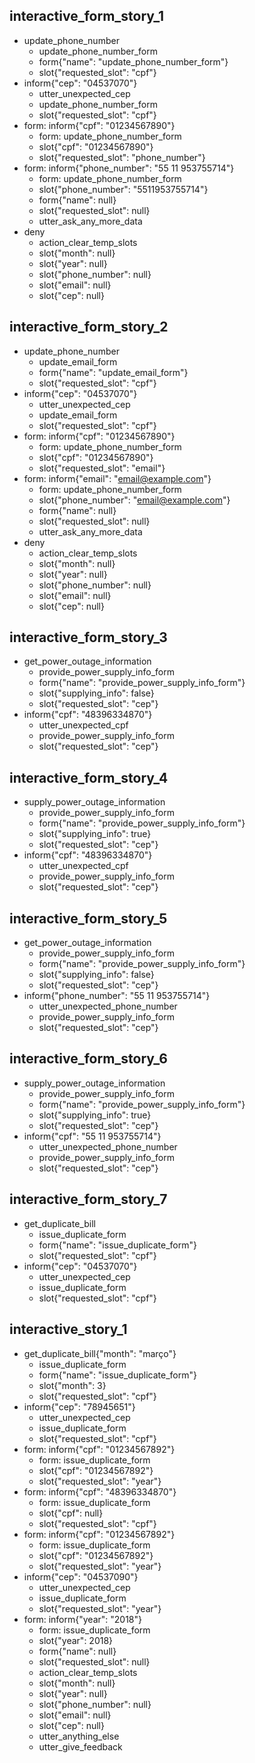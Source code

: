 
## interactive_form_story_1
* update_phone_number
    - update_phone_number_form
    - form{"name": "update_phone_number_form"}
    - slot{"requested_slot": "cpf"}
* inform{"cep": "04537070"}
    - utter_unexpected_cep
    - update_phone_number_form
    - slot{"requested_slot": "cpf"}
* form: inform{"cpf": "01234567890"}
    - form: update_phone_number_form
    - slot{"cpf": "01234567890"}
    - slot{"requested_slot": "phone_number"}
* form: inform{"phone_number": "55 11 953755714"}
    - form: update_phone_number_form
    - slot{"phone_number": "5511953755714"}
    - form{"name": null}
    - slot{"requested_slot": null}
    - utter_ask_any_more_data
* deny
    - action_clear_temp_slots
    - slot{"month": null}
    - slot{"year": null}
    - slot{"phone_number": null}
    - slot{"email": null}
    - slot{"cep": null}

## interactive_form_story_2
* update_phone_number
    - update_email_form
    - form{"name": "update_email_form"}
    - slot{"requested_slot": "cpf"}
* inform{"cep": "04537070"}
    - utter_unexpected_cep
    - update_email_form
    - slot{"requested_slot": "cpf"}
* form: inform{"cpf": "01234567890"}
    - form: update_phone_number_form
    - slot{"cpf": "01234567890"}
    - slot{"requested_slot": "email"}
* form: inform{"email": "email@example.com"}
    - form: update_phone_number_form
    - slot{"phone_number": "email@example.com"}
    - form{"name": null}
    - slot{"requested_slot": null}
    - utter_ask_any_more_data
* deny
    - action_clear_temp_slots
    - slot{"month": null}
    - slot{"year": null}
    - slot{"phone_number": null}
    - slot{"email": null}
    - slot{"cep": null}

## interactive_form_story_3
* get_power_outage_information
    - provide_power_supply_info_form
    - form{"name": "provide_power_supply_info_form"}
    - slot{"supplying_info": false}
    - slot{"requested_slot": "cep"}
* inform{"cpf": "48396334870"}
    - utter_unexpected_cpf
    - provide_power_supply_info_form
    - slot{"requested_slot": "cep"}

## interactive_form_story_4
* supply_power_outage_information
    - provide_power_supply_info_form
    - form{"name": "provide_power_supply_info_form"}
    - slot{"supplying_info": true}
    - slot{"requested_slot": "cep"}
* inform{"cpf": "48396334870"}
    - utter_unexpected_cpf
    - provide_power_supply_info_form
    - slot{"requested_slot": "cep"}

## interactive_form_story_5
* get_power_outage_information
    - provide_power_supply_info_form
    - form{"name": "provide_power_supply_info_form"}
    - slot{"supplying_info": false}
    - slot{"requested_slot": "cep"}
* inform{"phone_number": "55 11 953755714"}
    - utter_unexpected_phone_number
    - provide_power_supply_info_form
    - slot{"requested_slot": "cep"}

## interactive_form_story_6
* supply_power_outage_information
    - provide_power_supply_info_form
    - form{"name": "provide_power_supply_info_form"}
    - slot{"supplying_info": true}
    - slot{"requested_slot": "cep"}
* inform{"cpf": "55 11 953755714"}
    - utter_unexpected_phone_number
    - provide_power_supply_info_form
    - slot{"requested_slot": "cep"}

## interactive_form_story_7
* get_duplicate_bill
    - issue_duplicate_form
    - form{"name": "issue_duplicate_form"}
    - slot{"requested_slot": "cpf"}
* inform{"cep": "04537070"}
    - utter_unexpected_cep
    - issue_duplicate_form
    - slot{"requested_slot": "cpf"}
## interactive_story_1
* get_duplicate_bill{"month": "março"}
    - issue_duplicate_form
    - form{"name": "issue_duplicate_form"}
    - slot{"month": 3}
    - slot{"requested_slot": "cpf"}
* inform{"cep": "78945651"}
    - utter_unexpected_cep
    - issue_duplicate_form
    - slot{"requested_slot": "cpf"}
* form: inform{"cpf": "01234567892"}
    - form: issue_duplicate_form
    - slot{"cpf": "01234567892"}
    - slot{"requested_slot": "year"}
* form: inform{"cpf": "48396334870"}
    - form: issue_duplicate_form
    - slot{"cpf": null}
    - slot{"requested_slot": "cpf"}
* form: inform{"cpf": "01234567892"}
    - form: issue_duplicate_form
    - slot{"cpf": "01234567892"}
    - slot{"requested_slot": "year"}
* inform{"cep": "04537090"}
    - utter_unexpected_cep
    - issue_duplicate_form
    - slot{"requested_slot": "year"}
* form: inform{"year": "2018"}
    - form: issue_duplicate_form
    - slot{"year": 2018}
    - form{"name": null}
    - slot{"requested_slot": null}
    - action_clear_temp_slots
    - slot{"month": null}
    - slot{"year": null}
    - slot{"phone_number": null}
    - slot{"email": null}
    - slot{"cep": null}
    - utter_anything_else
    - utter_give_feedback
